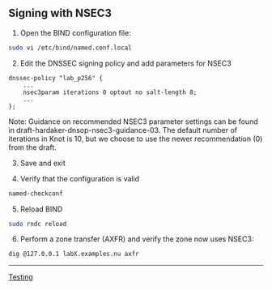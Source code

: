 ## Signing with NSEC3

1. Open the BIND configuration file:
```bash
sudo vi /etc/bind/named.conf.local
```

2. Edit the DNSSEC signing policy and add parameters for NSEC3
```
dnssec-policy "lab_p256" {
    ...
    nsec3param iterations 0 optout no salt-length 8;
    ...
};
```

Note: Guidance on recommended NSEC3 parameter settings can be found in draft-hardaker-dnsop-nsec3-guidance-03. The default number of iterations in Knot is 10, but we choose to use the newer recommendation (0) from the draft.

3. Save and exit

4. Verify that the configuration is valid
```bash
named-checkconf
```

5. Reload BIND
```bash
sudo rndc reload
```

6. Perform a zone transfer (AXFR) and verify the zone now uses NSEC3:
```bash
dig @127.0.0.1 labX.examples.nu axfr
```

---
[Testing](testing.md)
